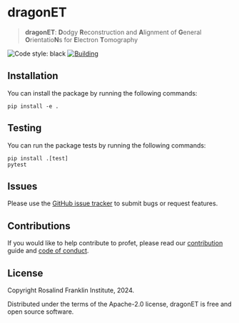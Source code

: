 # dragonET

> **dragonET**: **D**odgy **R**econstruction and **A**lignment of **G**eneral **O**rientatio**N**s for **E**lectron **T**omography

![Code style: black](https://img.shields.io/badge/code%20style-black-000000.svg)
[![Building](https://github.com/jmp1985/dragonET/actions/workflows/python-package.yml/badge.svg)](https://github.com/jmp1985/dragonET/actions/workflows/python-package.yml)

## Installation

You can install the package by running the following commands:

```
pip install -e .
```

## Testing

You can run the package tests by running the following commands:

```
pip install .[test]
pytest
```

## Issues

Please use the [GitHub issue tracker](https://github.com/jmp1985/dragonET/issues) to submit bugs or request features.

## Contributions

If you would like to help contribute to profet, please read our [contribution](CONTRIBUTING.md) guide and [code of conduct](CODE_OF_CONDUCT.md).

## License

Copyright Rosalind Franklin Institute, 2024.

Distributed under the terms of the Apache-2.0 license, dragonET is free and open source software.
